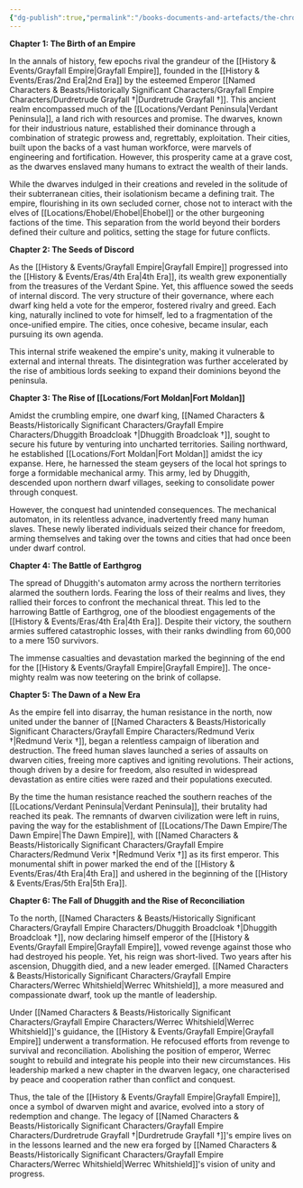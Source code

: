 ```yaml
---
{"dg-publish":true,"permalink":"/books-documents-and-artefacts/the-chronicles-of-the-grayfall-empire-a-dwarven-legacy/"}
---
```



**Chapter 1: The Birth of an Empire**

In the annals of history, few epochs rival the grandeur of the [[History & Events/Grayfall Empire\|Grayfall Empire]], founded in the [[History & Events/Eras/2nd Era\|2nd Era]] by the esteemed Emperor [[Named Characters & Beasts/Historically Significant  Characters/Grayfall Empire Characters/Durdretrude Grayfall †\|Durdretrude Grayfall †]]. This ancient realm encompassed much of the [[Locations/Verdant Peninsula\|Verdant Peninsula]], a land rich with resources and promise. The dwarves, known for their industrious nature, established their dominance through a combination of strategic prowess and, regrettably, exploitation. Their cities, built upon the backs of a vast human workforce, were marvels of engineering and fortification. However, this prosperity came at a grave cost, as the dwarves enslaved many humans to extract the wealth of their lands.

While the dwarves indulged in their creations and reveled in the solitude of their subterranean cities, their isolationism became a defining trait. The empire, flourishing in its own secluded corner, chose not to interact with the elves of [[Locations/Ehobel/Ehobel\|Ehobel]] or the other burgeoning factions of the time. This separation from the world beyond their borders defined their culture and politics, setting the stage for future conflicts.

**Chapter 2: The Seeds of Discord**

As the [[History & Events/Grayfall Empire\|Grayfall Empire]] progressed into the [[History & Events/Eras/4th Era\|4th Era]], its wealth grew exponentially from the treasures of the Verdant Spine. Yet, this affluence sowed the seeds of internal discord. The very structure of their governance, where each dwarf king held a vote for the emperor, fostered rivalry and greed. Each king, naturally inclined to vote for himself, led to a fragmentation of the once-unified empire. The cities, once cohesive, became insular, each pursuing its own agenda.

This internal strife weakened the empire's unity, making it vulnerable to external and internal threats. The disintegration was further accelerated by the rise of ambitious lords seeking to expand their dominions beyond the peninsula.

**Chapter 3: The Rise of [[Locations/Fort Moldan\|Fort Moldan]]**

Amidst the crumbling empire, one dwarf king, [[Named Characters & Beasts/Historically Significant  Characters/Grayfall Empire Characters/Dhuggith Broadcloak †\|Dhuggith Broadcloak †]], sought to secure his future by venturing into uncharted territories. Sailing northward, he established [[Locations/Fort Moldan\|Fort Moldan]] amidst the icy expanse. Here, he harnessed the steam geysers of the local hot springs to forge a formidable mechanical army. This army, led by Dhuggith, descended upon northern dwarf villages, seeking to consolidate power through conquest.

However, the conquest had unintended consequences. The mechanical automaton, in its relentless advance, inadvertently freed many human slaves. These newly liberated individuals seized their chance for freedom, arming themselves and taking over the towns and cities that had once been under dwarf control.

**Chapter 4: The Battle of Earthgrog**

The spread of Dhuggith's automaton army across the northern territories alarmed the southern lords. Fearing the loss of their realms and lives, they rallied their forces to confront the mechanical threat. This led to the harrowing Battle of Earthgrog, one of the bloodiest engagements of the [[History & Events/Eras/4th Era\|4th Era]]. Despite their victory, the southern armies suffered catastrophic losses, with their ranks dwindling from 60,000 to a mere 150 survivors.

The immense casualties and devastation marked the beginning of the end for the [[History & Events/Grayfall Empire\|Grayfall Empire]]. The once-mighty realm was now teetering on the brink of collapse.

**Chapter 5: The Dawn of a New Era**

As the empire fell into disarray, the human resistance in the north, now united under the banner of [[Named Characters & Beasts/Historically Significant  Characters/Grayfall Empire Characters/Redmund Verix †\|Redmund Verix †]], began a relentless campaign of liberation and destruction. The freed human slaves launched a series of assaults on dwarven cities, freeing more captives and igniting revolutions. Their actions, though driven by a desire for freedom, also resulted in widespread devastation as entire cities were razed and their populations executed.

By the time the human resistance reached the southern reaches of the [[Locations/Verdant Peninsula\|Verdant Peninsula]], their brutality had reached its peak. The remnants of dwarven civilization were left in ruins, paving the way for the establishment of [[Locations/The Dawn Empire/The Dawn Empire\|The Dawn Empire]], with [[Named Characters & Beasts/Historically Significant  Characters/Grayfall Empire Characters/Redmund Verix †\|Redmund Verix †]] as its first emperor. This monumental shift in power marked the end of the [[History & Events/Eras/4th Era\|4th Era]] and ushered in the beginning of the [[History & Events/Eras/5th Era\|5th Era]].

**Chapter 6: The Fall of Dhuggith and the Rise of Reconciliation**

To the north, [[Named Characters & Beasts/Historically Significant  Characters/Grayfall Empire Characters/Dhuggith Broadcloak †\|Dhuggith Broadcloak †]], now declaring himself emperor of the [[History & Events/Grayfall Empire\|Grayfall Empire]], vowed revenge against those who had destroyed his people. Yet, his reign was short-lived. Two years after his ascension, Dhuggith died, and a new leader emerged. [[Named Characters & Beasts/Historically Significant  Characters/Grayfall Empire Characters/Werrec Whitshield\|Werrec Whitshield]], a more measured and compassionate dwarf, took up the mantle of leadership.

Under [[Named Characters & Beasts/Historically Significant  Characters/Grayfall Empire Characters/Werrec Whitshield\|Werrec Whitshield]]'s guidance, the [[History & Events/Grayfall Empire\|Grayfall Empire]] underwent a transformation. He refocused efforts from revenge to survival and reconciliation. Abolishing the position of emperor, Werrec sought to rebuild and integrate his people into their new circumstances. His leadership marked a new chapter in the dwarven legacy, one characterised by peace and cooperation rather than conflict and conquest.

Thus, the tale of the [[History & Events/Grayfall Empire\|Grayfall Empire]], once a symbol of dwarven might and avarice, evolved into a story of redemption and change. The legacy of [[Named Characters & Beasts/Historically Significant  Characters/Grayfall Empire Characters/Durdretrude Grayfall †\|Durdretrude Grayfall †]]'s empire lives on in the lessons learned and the new era forged by [[Named Characters & Beasts/Historically Significant  Characters/Grayfall Empire Characters/Werrec Whitshield\|Werrec Whitshield]]'s vision of unity and progress.
